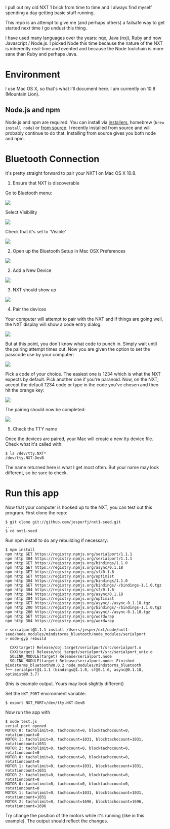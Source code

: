 I pull out my old NXT 1 brick from time to time and I always find myself spending a day getting basic stuff running.

This repo is an attempt to give me (and perhaps others) a failsafe way to get started next time I go undust this thing.

I have used many languages over the years: nqx, Java (nxj), Ruby and now Javascript / Node.js. I picked Node this time because the nature of the NXT is inherently real-time and evented and because the Node toolchain is more sane than Ruby and perhaps Java.

# Environment

I use Mac OS X, so that's what I'll document here. I am currently on 10.8 (Mountain Lion).

## Node.js and npm

Node.js and npm are required. You can install via [installers](http://nodejs.org/), homebrew (`brew install node`) or [from source](https://github.com/joyent/node). I recently installed from source and will probably continue to do that. Installing from source gives you both node and npm.


# Bluetooth Connection

It's pretty straight forward to pair your NXT1 on Mac OS X 10.8.

1. Ensure that NXT is discoverable

Go to Bluetooth menu:

![](http://cl.ly/image/1c2d0o1T1J2i/ClouDrop%20Jul%2015,%202013,%2012%3A21%3A29%20AM.png)

Select Visibility

![](http://cl.ly/image/002u2n2A1A3U/ClouDrop%20Jul%2015,%202013,%2012%3A21%3A32%20AM.png)

Check that it's set to 'Visible'

![](http://cl.ly/image/0J1h3j1H0a0v/ClouDrop%20Jul%2015,%202013,%2012%3A21%3A34%20AM.png)

2. Open up the Bluetooth Setup in Mac OSX Preferences

![](http://cl.ly/image/312q41342f2W/Image%202013.07.15%2012%3A15%3A20%20AM.png)

2. Add a New Device

![](http://cl.ly/image/2j252e040E35/Image%202013.07.15%2012%3A18%3A41%20AM.png)

3. NXT should show up

![](http://cl.ly/image/0U3y403P3o2y/Screen%20Shot%202013-07-15%20at%2012.12.57%20AM.png)

4. Pair the devices

Your computer will attempt to pair with the NXT and if things are going well, the NXT display will show a code entry dialog:

![](http://cl.ly/image/1w2n083e2f3m/ClouDrop%20Jul%2015,%202013,%2012%3A29%3A59%20AM.png)

But at this point, you don't know what code to punch in. Simply wait until the pairing attempt times out. Now you are given the option to set the passcode use by your computer:

![](http://cl.ly/image/1C2t0o0x010Z/Image%202013.07.15%2012%3A34%3A59%20AM.png)

Pick a code of your choice. The easiest one is 1234 which is what the NXT expects by default. Pick another one if you're paranoid. Now, on the NXT, accept the default 1234 code or type in the code you've chosen and then hit the orange key:

![](http://cl.ly/image/1w2n083e2f3m/ClouDrop%20Jul%2015,%202013,%2012%3A29%3A59%20AM.png)

The pairing should now be completed:

![](http://cl.ly/image/451d1o1r2u28/Screen%20Shot%202013-07-15%20at%2012.33.30%20AM.png)

5. Check the TTY name

Once the devices are paired, your Mac will create a new tty device file. Check what it's called with:

    $ ls /dev/tty.NXT*
    /dev/tty.NXT-DevB

The name returned here is what I get most often. But your name may look different, so be sure to check.


# Run this app

Now that your computer is hooked up to the NXT, you can test out this program. First clone the repo:

    $ git clone git://github.com/jesperfj/nxt1-seed.git
    ...
    $ cd nxt1-seed

Run npm install to do any rebuilding if necessary:

    $ npm install
    npm http GET https://registry.npmjs.org/serialport/1.1.1
    npm http 304 https://registry.npmjs.org/serialport/1.1.1
    npm http GET https://registry.npmjs.org/bindings/1.1.0
    npm http GET https://registry.npmjs.org/async/0.1.18
    npm http GET https://registry.npmjs.org/sf/0.1.6
    npm http GET https://registry.npmjs.org/optimist
    npm http 304 https://registry.npmjs.org/bindings/1.1.0
    npm http GET https://registry.npmjs.org/bindings/-/bindings-1.1.0.tgz
    npm http 304 https://registry.npmjs.org/sf/0.1.6
    npm http 304 https://registry.npmjs.org/async/0.1.18
    npm http 304 https://registry.npmjs.org/optimist
    npm http GET https://registry.npmjs.org/async/-/async-0.1.18.tgz
    npm http 200 https://registry.npmjs.org/bindings/-/bindings-1.1.0.tgz
    npm http 200 https://registry.npmjs.org/async/-/async-0.1.18.tgz
    npm http GET https://registry.npmjs.org/wordwrap
    npm http 304 https://registry.npmjs.org/wordwrap

    > serialport@1.1.1 install /Users/jesper/nxt/node/nxt1-seed/node_modules/mindstorms_bluetooth/node_modules/serialport
    > node-gyp rebuild

      CXX(target) Release/obj.target/serialport/src/serialport.o
      CXX(target) Release/obj.target/serialport/src/serialport_unix.o
      SOLINK_MODULE(target) Release/serialport.node
      SOLINK_MODULE(target) Release/serialport.node: Finished
    mindstorms_bluetooth@0.0.2 node_modules/mindstorms_bluetooth
    └── serialport@1.1.1 (bindings@1.1.0, sf@0.1.6, async@0.1.18, optimist@0.3.7)

(this is example output. Yours may look slightly different)

Set the `NXT_PORT` environment variable:

    $ export NXT_PORT=/dev/tty.NXT-DevB

Now run the app with

    $ node test.js
    serial port opened
    MOTOR 0: tacholimit=0, tachocount=0, blocktachocount=0, rotationcount=0
    MOTOR 1: tacholimit=0, tachocount=1031, blocktachocount=1031, rotationcount=1031
    MOTOR 2: tacholimit=0, tachocount=0, blocktachocount=0, rotationcount=0
    MOTOR 0: tacholimit=0, tachocount=0, blocktachocount=0, rotationcount=0
    MOTOR 1: tacholimit=0, tachocount=1031, blocktachocount=1031, rotationcount=1031
    MOTOR 2: tacholimit=0, tachocount=0, blocktachocount=0, rotationcount=0
    MOTOR 0: tacholimit=0, tachocount=0, blocktachocount=0, rotationcount=0
    MOTOR 1: tacholimit=0, tachocount=1031, blocktachocount=1031, rotationcount=1031
    MOTOR 2: tacholimit=0, tachocount=1696, blocktachocount=1696, rotationcount=1696

Try change the position of the motors while it's running (like in this example). The output should reflect the changes.
